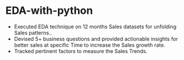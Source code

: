 # EDA-with-python


- Executed EDA technique on 12 months Sales datasets for unfolding Sales patterns..
-	Devised 5+ business questions and provided actionable insights for better sales at specific Time to increase the Sales growth rate.
-	Tracked pertinent factors to measure the Sales Trends.
